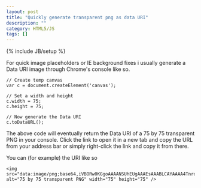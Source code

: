 ```yaml
---
layout: post
title: "Quickly generate transparent png as data URI"
description: ""
category: HTML5/JS
tags: []
---
```

{% include JB/setup %}

For quick image placeholders or IE background fixes i usually generate a Data URI image through Chrome's console like so.

	// Create temp canvas
	var c = document.createElement('canvas');

	// Set a width and height
	c.width = 75;
	c.height = 75;

	// Now generate the Data URI
	c.toDataURL();

The above code will eventually return the Data URI of a 75 by 75 transparent PNG in your console.
Click the link to open it in a new tab and copy the URL from your address bar or simply right-click the link and copy it from there.

You can (for example) the URI like so

	<img src="data:image/png;base64,iVBORw0KGgoAAAANSUhEUgAAAEsAAABLCAYAAAA4TnrqAAAA7klEQVR4Xu3SsQ0AAAjDMPj/aV4guztnsrpjb4F9l8KBFU4AC1YQCKlnwQoCIfUsWEEgpJ4FKwiE1LNgBYGQehasIBBSz4IVBELqWbCCQEg9C1YQCKlnwQoCIfUsWEEgpJ4FKwiE1LNgBYGQehasIBBSz4IVBELqWbCCQEg9C1YQCKlnwQoCIfUsWEEgpJ4FKwiE1LNgBYGQehasIBBSz4IVBELqWbCCQEg9C1YQCKlnwQoCIfUsWEEgpJ4FKwiE1LNgBYGQehasIBBSz4IVBELqWbCCQEg9C1YQCKlnwQoCIfUsWEEgpJ4FKwiE9ABv7ABMaoSFhQAAAABJRU5ErkJggg==" alt="75 by 75 transparent PNG" width="75" height="75" />